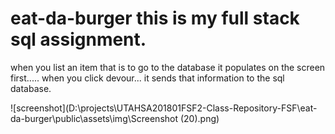 # eat-da-burger this is  my full stack sql assignment. 
when you list an item that is to go to the database it populates on the screen first..... when you click devour... it sends that information to the sql database.

![screenshot](D:\projects\UTAHSA201801FSF2-Class-Repository-FSF\eat-da-burger\public\assets\img\Screenshot (20).png)